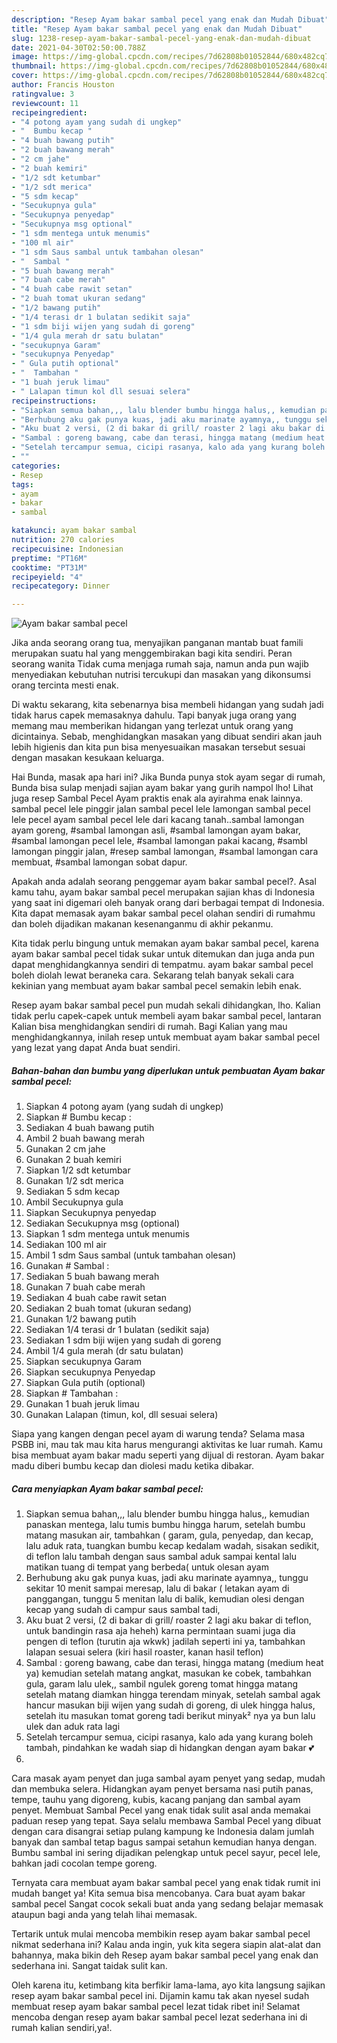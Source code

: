 ```yaml
---
description: "Resep Ayam bakar sambal pecel yang enak dan Mudah Dibuat"
title: "Resep Ayam bakar sambal pecel yang enak dan Mudah Dibuat"
slug: 1238-resep-ayam-bakar-sambal-pecel-yang-enak-dan-mudah-dibuat
date: 2021-04-30T02:50:00.788Z
image: https://img-global.cpcdn.com/recipes/7d62808b01052844/680x482cq70/ayam-bakar-sambal-pecel-foto-resep-utama.jpg
thumbnail: https://img-global.cpcdn.com/recipes/7d62808b01052844/680x482cq70/ayam-bakar-sambal-pecel-foto-resep-utama.jpg
cover: https://img-global.cpcdn.com/recipes/7d62808b01052844/680x482cq70/ayam-bakar-sambal-pecel-foto-resep-utama.jpg
author: Francis Houston
ratingvalue: 3
reviewcount: 11
recipeingredient:
- "4 potong ayam yang sudah di ungkep"
- "  Bumbu kecap "
- "4 buah bawang putih"
- "2 buah bawang merah"
- "2 cm jahe"
- "2 buah kemiri"
- "1/2 sdt ketumbar"
- "1/2 sdt merica"
- "5 sdm kecap"
- "Secukupnya gula"
- "Secukupnya penyedap"
- "Secukupnya msg optional"
- "1 sdm mentega untuk menumis"
- "100 ml air"
- "1 sdm Saus sambal untuk tambahan olesan"
- "  Sambal "
- "5 buah bawang merah"
- "7 buah cabe merah"
- "4 buah cabe rawit setan"
- "2 buah tomat ukuran sedang"
- "1/2 bawang putih"
- "1/4 terasi dr 1 bulatan sedikit saja"
- "1 sdm biji wijen yang sudah di goreng"
- "1/4 gula merah dr satu bulatan"
- "secukupnya Garam"
- "secukupnya Penyedap"
- " Gula putih optional"
- "  Tambahan "
- "1 buah jeruk limau"
- " Lalapan timun kol dll sesuai selera"
recipeinstructions:
- "Siapkan semua bahan,,, lalu blender bumbu hingga halus,, kemudian panaskan mentega, lalu tumis bumbu hingga harum, setelah bumbu matang masukan air, tambahkan ( garam, gula, penyedap, dan kecap, lalu aduk rata, tuangkan bumbu kecap kedalam wadah, sisakan sedikit, di teflon lalu tambah dengan saus sambal aduk sampai kental lalu matikan tuang di tempat yang berbeda( untuk olesan ayam"
- "Berhubung aku gak punya kuas, jadi aku marinate ayamnya,, tunggu sekitar 10 menit sampai meresap, lalu di bakar ( letakan ayam di panggangan, tunggu 5 menitan lalu di balik, kemudian olesi dengan kecap yang sudah di campur saus sambal tadi,"
- "Aku buat 2 versi, (2 di bakar di grill/ roaster 2 lagi aku bakar di teflon, untuk bandingin rasa aja heheh) karna permintaan suami juga dia pengen di teflon (turutin aja wkwk) jadilah seperti ini ya, tambahkan lalapan sesuai selera (kiri hasil roaster, kanan hasil teflon)"
- "Sambal : goreng bawang, cabe dan terasi, hingga matang (medium heat ya) kemudian setelah matang angkat, masukan ke cobek, tambahkan gula, garam lalu ulek,, sambil ngulek goreng tomat hingga matang setelah matang diamkan hingga terendam minyak, setelah sambal agak hancur masukan biji wijen yang sudah di goreng, di ulek hingga halus, setelah itu masukan tomat goreng tadi berikut minyak² nya ya bun lalu ulek dan aduk rata lagi"
- "Setelah tercampur semua, cicipi rasanya, kalo ada yang kurang boleh tambah, pindahkan ke wadah siap di hidangkan dengan ayam bakar 💕"
- ""
categories:
- Resep
tags:
- ayam
- bakar
- sambal

katakunci: ayam bakar sambal 
nutrition: 270 calories
recipecuisine: Indonesian
preptime: "PT16M"
cooktime: "PT31M"
recipeyield: "4"
recipecategory: Dinner

---
```



![Ayam bakar sambal pecel](https://img-global.cpcdn.com/recipes/7d62808b01052844/680x482cq70/ayam-bakar-sambal-pecel-foto-resep-utama.jpg)

Jika anda seorang orang tua, menyajikan panganan mantab buat famili merupakan suatu hal yang menggembirakan bagi kita sendiri. Peran seorang  wanita Tidak cuma menjaga rumah saja, namun anda pun wajib menyediakan kebutuhan nutrisi tercukupi dan masakan yang dikonsumsi orang tercinta mesti enak.

Di waktu  sekarang, kita sebenarnya bisa membeli hidangan yang sudah jadi tidak harus capek memasaknya dahulu. Tapi banyak juga orang yang memang mau memberikan hidangan yang terlezat untuk orang yang dicintainya. Sebab, menghidangkan masakan yang dibuat sendiri akan jauh lebih higienis dan kita pun bisa menyesuaikan masakan tersebut sesuai dengan masakan kesukaan keluarga. 

Hai Bunda, masak apa hari ini? Jika Bunda punya stok ayam segar di rumah, Bunda bisa sulap menjadi sajian ayam bakar yang gurih nampol lho! Lihat juga resep Sambal Pecel Ayam praktis enak ala ayirahma enak lainnya. sambal pecel lele pinggir jalan sambal pecel lele lamongan sambal pecel lele pecel ayam sambal pecel lele dari kacang tanah..sambal lamongan ayam goreng, #sambal lamongan asli, #sambal lamongan ayam bakar, #sambal lamongan pecel lele, #sambal lamongan pakai kacang, #sambl lamongan pinggir jalan, #resep sambal lamongan, #sambal lamongan cara membuat, #sambal lamongan sobat dapur.

Apakah anda adalah seorang penggemar ayam bakar sambal pecel?. Asal kamu tahu, ayam bakar sambal pecel merupakan sajian khas di Indonesia yang saat ini digemari oleh banyak orang dari berbagai tempat di Indonesia. Kita dapat memasak ayam bakar sambal pecel olahan sendiri di rumahmu dan boleh dijadikan makanan kesenanganmu di akhir pekanmu.

Kita tidak perlu bingung untuk memakan ayam bakar sambal pecel, karena ayam bakar sambal pecel tidak sukar untuk ditemukan dan juga anda pun dapat menghidangkannya sendiri di tempatmu. ayam bakar sambal pecel boleh diolah lewat beraneka cara. Sekarang telah banyak sekali cara kekinian yang membuat ayam bakar sambal pecel semakin lebih enak.

Resep ayam bakar sambal pecel pun mudah sekali dihidangkan, lho. Kalian tidak perlu capek-capek untuk membeli ayam bakar sambal pecel, lantaran Kalian bisa menghidangkan sendiri di rumah. Bagi Kalian yang mau menghidangkannya, inilah resep untuk membuat ayam bakar sambal pecel yang lezat yang dapat Anda buat sendiri.

<!--inarticleads1-->

##### Bahan-bahan dan bumbu yang diperlukan untuk pembuatan Ayam bakar sambal pecel:

1. Siapkan 4 potong ayam (yang sudah di ungkep)
1. Siapkan  # Bumbu kecap :
1. Sediakan 4 buah bawang putih
1. Ambil 2 buah bawang merah
1. Gunakan 2 cm jahe
1. Gunakan 2 buah kemiri
1. Siapkan 1/2 sdt ketumbar
1. Gunakan 1/2 sdt merica
1. Sediakan 5 sdm kecap
1. Ambil Secukupnya gula
1. Siapkan Secukupnya penyedap
1. Sediakan Secukupnya msg (optional)
1. Siapkan 1 sdm mentega untuk menumis
1. Sediakan 100 ml air
1. Ambil 1 sdm Saus sambal (untuk tambahan olesan)
1. Gunakan  # Sambal :
1. Sediakan 5 buah bawang merah
1. Gunakan 7 buah cabe merah
1. Sediakan 4 buah cabe rawit setan
1. Sediakan 2 buah tomat (ukuran sedang)
1. Gunakan 1/2 bawang putih
1. Sediakan 1/4 terasi dr 1 bulatan (sedikit saja)
1. Sediakan 1 sdm biji wijen yang sudah di goreng
1. Ambil 1/4 gula merah (dr satu bulatan)
1. Siapkan secukupnya Garam
1. Siapkan secukupnya Penyedap
1. Siapkan  Gula putih (optional)
1. Siapkan  # Tambahan :
1. Gunakan 1 buah jeruk limau
1. Gunakan  Lalapan (timun, kol, dll sesuai selera)


Siapa yang kangen dengan pecel ayam di warung tenda? Selama masa PSBB ini, mau tak mau kita harus mengurangi aktivitas ke luar rumah. Kamu bisa membuat ayam bakar madu seperti yang dijual di restoran. Ayam bakar madu diberi bumbu kecap dan diolesi madu ketika dibakar. 

<!--inarticleads2-->

##### Cara menyiapkan Ayam bakar sambal pecel:

1. Siapkan semua bahan,,, lalu blender bumbu hingga halus,, kemudian panaskan mentega, lalu tumis bumbu hingga harum, setelah bumbu matang masukan air, tambahkan ( garam, gula, penyedap, dan kecap, lalu aduk rata, tuangkan bumbu kecap kedalam wadah, sisakan sedikit, di teflon lalu tambah dengan saus sambal aduk sampai kental lalu matikan tuang di tempat yang berbeda( untuk olesan ayam
1. Berhubung aku gak punya kuas, jadi aku marinate ayamnya,, tunggu sekitar 10 menit sampai meresap, lalu di bakar ( letakan ayam di panggangan, tunggu 5 menitan lalu di balik, kemudian olesi dengan kecap yang sudah di campur saus sambal tadi,
1. Aku buat 2 versi, (2 di bakar di grill/ roaster 2 lagi aku bakar di teflon, untuk bandingin rasa aja heheh) karna permintaan suami juga dia pengen di teflon (turutin aja wkwk) jadilah seperti ini ya, tambahkan lalapan sesuai selera (kiri hasil roaster, kanan hasil teflon)
1. Sambal : goreng bawang, cabe dan terasi, hingga matang (medium heat ya) kemudian setelah matang angkat, masukan ke cobek, tambahkan gula, garam lalu ulek,, sambil ngulek goreng tomat hingga matang setelah matang diamkan hingga terendam minyak, setelah sambal agak hancur masukan biji wijen yang sudah di goreng, di ulek hingga halus, setelah itu masukan tomat goreng tadi berikut minyak² nya ya bun lalu ulek dan aduk rata lagi
1. Setelah tercampur semua, cicipi rasanya, kalo ada yang kurang boleh tambah, pindahkan ke wadah siap di hidangkan dengan ayam bakar 💕
1. 


Cara masak ayam penyet dan juga sambal ayam penyet yang sedap, mudah dan membuka selera. Hidangkan ayam penyet bersama nasi putih panas, tempe, tauhu yang digoreng, kubis, kacang panjang dan sambal ayam penyet. Membuat Sambal Pecel yang enak tidak sulit asal anda memakai paduan resep yang tepat. Saya selalu membawa Sambal Pecel yang dibuat dengan cara disangrai setiap pulang kampung ke Indonesia dalam jumlah banyak dan sambal tetap bagus sampai setahun kemudian hanya dengan. Bumbu sambal ini sering dijadikan pelengkap untuk pecel sayur, pecel lele, bahkan jadi cocolan tempe goreng. 

Ternyata cara membuat ayam bakar sambal pecel yang enak tidak rumit ini mudah banget ya! Kita semua bisa mencobanya. Cara buat ayam bakar sambal pecel Sangat cocok sekali buat anda yang sedang belajar memasak ataupun bagi anda yang telah lihai memasak.

Tertarik untuk mulai mencoba membikin resep ayam bakar sambal pecel nikmat sederhana ini? Kalau anda ingin, yuk kita segera siapin alat-alat dan bahannya, maka bikin deh Resep ayam bakar sambal pecel yang enak dan sederhana ini. Sangat taidak sulit kan. 

Oleh karena itu, ketimbang kita berfikir lama-lama, ayo kita langsung sajikan resep ayam bakar sambal pecel ini. Dijamin kamu tak akan nyesel sudah membuat resep ayam bakar sambal pecel lezat tidak ribet ini! Selamat mencoba dengan resep ayam bakar sambal pecel lezat sederhana ini di rumah kalian sendiri,ya!.

